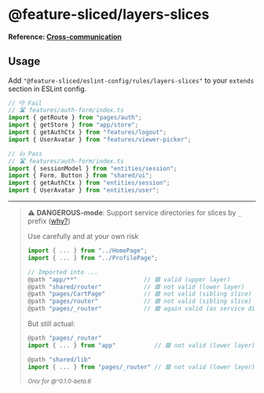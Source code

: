 # @feature-sliced/layers-slices

#### Reference: [Cross-communication](https://feature-sliced.design/docs/concepts/cross-communication)

## Usage

Add `"@feature-sliced/eslint-config/rules/layers-slices"` to your `extends` section in ESLint config.

```js
// 👎 Fail
// 🛣 features/auth-form/index.ts
import { getRoute } from "pages/auth";
import { getStore } from "app/store";
import { getAuthCtx } from "features/logout";
import { UserAvatar } from "features/viewer-picker";

// 👍 Pass
// 🛣 features/auth-form/index.ts
import { sessionModel } from "entities/session";
import { Form, Button } from "shared/ui";
import { getAuthCtx } from "entities/session";
import { UserAvatar } from "entities/user";
```

---

> ⚠️ **DANGEROUS-mode**: Support service directories for slices by `_` prefix ([why?](https://github.com/feature-sliced/eslint-config/discussions/75#discussioncomment-2056223))
>
> Use carefully and at your own risk
>
> ```js
> import { ... } from "../HomePage";
> import { ... } from "../ProfilePage";
>
> // Imported into ...
> @path "app/**"                   // 🟩 valid (upper layer)
> @path "shared/router"            // 🟥 not valid (lower layer)
> @path "pages/CartPage"           // 🟥 not valid (sibling slice)
> @path "pages/router"             // 🟥 not valid (sibling slice)
> @path "pages/_router"            // 🟩 again valid (as service directory/slice)
> ```
>
> But still actual:
>
> ```js
> @path "pages/_router"
> import { ... } from "app"           // 🟥 not valid (lower layer)
> 
> @path "shared/lib"
> import { ... } from "pages/_router" // 🟥 not valid (lower layer)
> ```
>
> <sup>*Only for @^0.1.0-beta.6*</sup>
